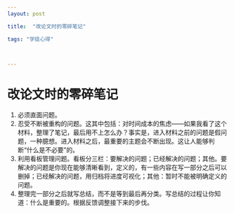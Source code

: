 ```yaml
---
layout: post 

title:  "改论文时的零碎笔记" 

tags: "学徒心得"



---
```


# 改论文时的零碎笔记

1. 必须直面问题。
2. 忍受不断被重构的问题。这其中包括：对时间成本的焦虑——如果我看了这个材料，整理了笔记，最后用不上怎么办？事实是，进入材料之前的问题是假问题，一种臆想。进入材料之后，最重要的主题会不断出现。这让人能够判断“什么是不必要”的。
3. 利用看板管理问题。看板分三栏：要解决的问题；已经解决的问题；其他。要解决的问题是你现在能够清晰看到，定义的，有一些内容在写一部分之后可以删掉；已经解决的问题，用归档将进度可视化；其他：暂时不能被明确定义的问题。
4. 整理完一部分之后就写总结，而不是等到最后再分类。写总结的过程让你知道：什么是重要的。根据反馈调整接下来的步伐。